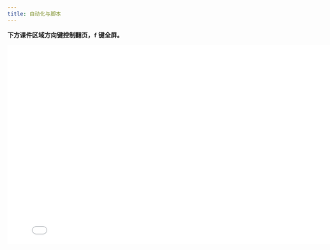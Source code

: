 ```yaml
---
title: 自动化与脚本
---
```


**下方课件区域方向键控制翻页，`f` 键全屏。**

<iframe src="./slideshow.html" frameborder=0 width=800 height=450></iframe>
